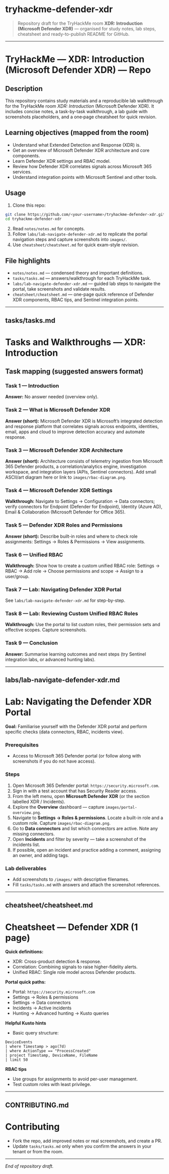 # tryhackme-defender-xdr

> Repository draft for the TryHackMe room **XDR: Introduction (Microsoft Defender XDR)** — organised for study notes, lab steps, cheatsheet and ready-to-publish README for GitHub.

---

# **TryHackMe — XDR: Introduction (Microsoft Defender XDR) — Repo**

## Description

This repository contains study materials and a reproducible lab walkthrough for the TryHackMe room *XDR: Introduction* (Microsoft Defender XDR). It includes concise notes, a task-by-task walkthrough, a lab guide with screenshots placeholders, and a one‑page cheatsheet for quick revision.

## Learning objectives (mapped from the room)

* Understand what Extended Detection and Response (XDR) is.
* Get an overview of Microsoft Defender XDR architecture and core components.
* Learn Defender XDR settings and RBAC model.
* Review how Defender XDR correlates signals across Microsoft 365 services.
* Understand integration points with Microsoft Sentinel and other tools.

## Usage

1. Clone this repo:

```bash
git clone https://github.com/<your-username>/tryhackme-defender-xdr.git
cd tryhackme-defender-xdr
```

2. Read `notes/notes.md` for concepts.
3. Follow `labs/lab-navigate-defender-xdr.md` to replicate the portal navigation steps and capture screenshots into `images/`.
4. Use `cheatsheet/cheatsheet.md` for quick exam-style revision.

## File highlights

* `notes/notes.md` — condensed theory and important definitions.
* `tasks/tasks.md` — answers/walkthrough for each TryHackMe task.
* `labs/lab-navigate-defender-xdr.md` — guided lab steps to navigate the portal, take screenshots and validate results.
* `cheatsheet/cheatsheet.md` — one-page quick reference of Defender XDR components, RBAC tips, and Sentinel integration points.

---

## tasks/tasks.md

# Tasks and Walkthroughs — XDR: Introduction

## Task mapping (suggested answers format)

### Task 1 — Introduction

**Answer:** No answer needed (overview only).

### Task 2 — What is Microsoft Defender XDR

**Answer (short):** Microsoft Defender XDR is Microsoft’s integrated detection and response platform that correlates signals across endpoints, identities, email, apps and cloud to improve detection accuracy and automate response.

### Task 3 — Microsoft Defender XDR Architecture

**Answer (short):** Architecture consists of telemetry ingestion from Microsoft 365 Defender products, a correlation/analytics engine, investigation workspace, and integration layers (APIs, Sentinel connectors). Add small ASCII/art diagram here or link to `images/rbac-diagram.png`.

### Task 4 — Microsoft Defender XDR Settings

**Walkthrough:** Navigate to Settings → Configuration → Data connectors; verify connectors for Endpoint (Defender for Endpoint), Identity (Azure AD), Email & Collaboration (Microsoft Defender for Office 365).

### Task 5 — Defender XDR Roles and Permissions

**Answer (short):** Describe built-in roles and where to check role assignments: Settings → Roles & Permissions → View assignments.

### Task 6 — Unified RBAC

**Walkthrough:** Show how to create a custom unified RBAC role: Settings → RBAC → Add role → Choose permissions and scope → Assign to a user/group.

### Task 7 — Lab: Navigating Defender XDR Portal

See `labs/lab-navigate-defender-xdr.md` for step-by-step.

### Task 8 — Lab: Reviewing Custom Unified RBAC Roles

**Walkthrough:** Use the portal to list custom roles, their permission sets and effective scopes. Capture screenshots.

### Task 9 — Conclusion

**Answer:** Summarise learning outcomes and next steps (try Sentinel integration labs, or advanced hunting labs).

---

## labs/lab-navigate-defender-xdr.md

# Lab: Navigating the Defender XDR Portal

**Goal:** Familiarise yourself with the Defender XDR portal and perform specific checks (data connectors, RBAC, incidents view).

### Prerequisites

* Access to Microsoft 365 Defender portal (or follow along with screenshots if you do not have access).

### Steps

1. Open Microsoft 365 Defender portal: `https://security.microsoft.com`.
2. Sign in with a test account that has Security Reader access.
3. From the left menu, open **Microsoft Defender XDR** (or the section labelled XDR / Incidents).
4. Explore the **Overview** dashboard — capture `images/portal-overview.png`.
5. Navigate to **Settings → Roles & permissions**. Locate a built-in role and a custom role. Capture `images/rbac-diagram.png`.
6. Go to **Data connectors** and list which connectors are active. Note any missing connectors.
7. Open **Incidents** and filter by severity — take a screenshot of the incidents list.
8. If possible, open an incident and practice adding a comment, assigning an owner, and adding tags.

### Lab deliverables

* Add screenshots to `/images/` with descriptive filenames.
* Fill `tasks/tasks.md` with answers and attach the screenshot references.

---

## cheatsheet/cheatsheet.md

# Cheatsheet — Defender XDR (1 page)

**Quick definitions:**

* XDR: Cross-product detection & response.
* Correlation: Combining signals to raise higher-fidelity alerts.
* Unified RBAC: Single role model across Defender products.

**Portal quick paths:**

* Portal: `https://security.microsoft.com`
* Settings → Roles & permissions
* Settings → Data connectors
* Incidents → Active incidents
* Hunting → Advanced hunting → Kusto queries

**Helpful Kusto hints**

* Basic query structure:

```
DeviceEvents
| where Timestamp > ago(7d)
| where ActionType == "ProcessCreated"
| project Timestamp, DeviceName, FileName
| limit 50
```

**RBAC tips**

* Use groups for assignments to avoid per-user management.
* Test custom roles with least privilege.

---

## CONTRIBUTING.md

# Contributing

* Fork the repo, add improved notes or real screenshots, and create a PR.
* Update `tasks/tasks.md` only when you confirm the answers in your tenant or from the room.

---

*End of repository draft.*
